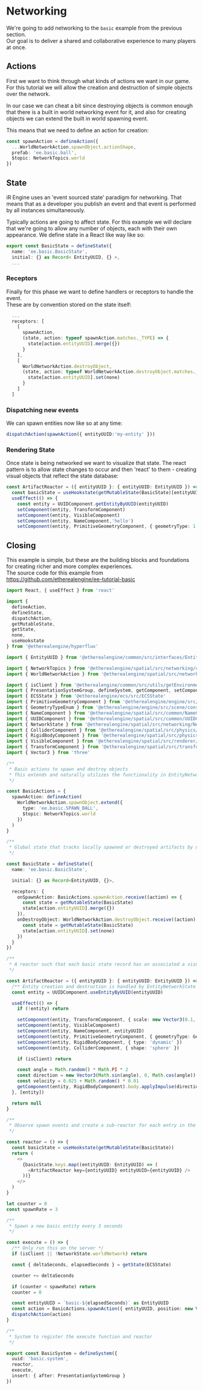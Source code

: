 <!-- import { TechnicalNote } from '@site/src/components/TechnicalNote'; -->
<!-- import { UnstyledDetails } from '@site/src/components/UnstyledDetails'; -->

# Networking
We're going to add networking to the `basic` example from the previous section.  
Our goal is to deliver a shared and collaborative experience to many players at once.

## Actions
First we want to think through what kinds of actions we want in our game.  
For this tutorial we will allow the creation and destruction of simple objects over the network.

In our case we can cheat a bit since destroying objects is common enough that there is a built in world networking event for it, and also for creating objects we can extend the built in world spawning event.  

This means that we need to define an action for creation:
```ts
const spawnAction = defineAction({
  ...WorldNetworkAction.spawnObject.actionShape,
  prefab: 'ee.basic.ball',
  $topic: NetworkTopics.world
})
```

## State
iR Engine uses an 'event sourced state' paradigm for networking. That means that as a developer you publish an event and that event is performed by all instances simultaneously.

Typically actions are going to affect state. For this example we will declare that we're going to allow any number of objects, each with their own appearance. We define state in a React like way like so:

```ts
export const BasicState = defineState({
  name: 'ee.basic.BasicState',
  initial: {} as Record< EntityUUID, {} >,
  ...
```

### Receptors
Finally for this phase we want to define handlers or receptors to handle the event.   
These are by convention stored on the state itself:
```ts
  ...
  receptors: [
    [
      spawnAction,
      (state, action: typeof spawnAction.matches._TYPE) => {
        state[action.entityUUID].merge({})
      }
    ],
    [
      WorldNetworkAction.destroyObject,
      (state, action: typeof WorldNetworkAction.destroyObject.matches._TYPE) => {
        state[action.entityUUID].set(none)
      }
    ]
  ]
```

### Dispatching new events
We can spawn entities now like so at any time:

```ts
dispatchAction(spawnAction({ entityUUID:'my-entity' }))
```

### Rendering State

Once state is being networked we want to visualize that state. The react pattern is to allow state changes to occur and then 'react' to them - creating visual objects that reflect the state database:

```ts
const ArtifactReactor = ({ entityUUID }: { entityUUID: EntityUUID }) => {
  const basicState = useHookstate(getMutableState(BasicState)[entityUUID])
  useEffect(() => {
    const entity = UUIDComponent.getEntityByUUID(entityUUID)
    setComponent(entity, TransformComponent)
    setComponent(entity, VisibleComponent)
    setComponent(entity, NameComponent,'hello')
    setComponent(entity, PrimitiveGeometryComponent, { geometryType: 1 })
```

## Closing
This example is simple, but these are the building blocks and foundations for creating richer and more complex experiences.  
The source code for this example from https://github.com/etherealengine/ee-tutorial-basic




<TechnicalNote title="Solution">
<UnstyledDetails title="Full Solution">

```ts
import React, { useEffect } from 'react'

import {
  defineAction,
  defineState,
  dispatchAction,
  getMutableState,
  getState,
  none,
  useHookstate
} from '@etherealengine/hyperflux'

import { EntityUUID } from '@etherealengine/common/src/interfaces/EntityUUID'

import { NetworkTopics } from '@etherealengine/spatial/src/networking/classes/Network'
import { WorldNetworkAction } from '@etherealengine/spatial/src/networking/functions/WorldNetworkAction'

import { isClient } from '@etherealengine/common/src/utils/getEnvironment'
import { PresentationSystemGroup, defineSystem, getComponent, setComponent } from '@etherealengine/ecs'
import { ECSState } from '@etherealengine/ecs/src/ECSState'
import { PrimitiveGeometryComponent } from '@etherealengine/engine/src/scene/components/PrimitiveGeometryComponent'
import { GeometryTypeEnum } from '@etherealengine/engine/src/scene/constants/GeometryTypeEnum'
import { NameComponent } from '@etherealengine/spatial/src/common/NameComponent'
import { UUIDComponent } from '@etherealengine/spatial/src/common/UUIDComponent'
import { NetworkState } from '@etherealengine/spatial/src/networking/NetworkState'
import { ColliderComponent } from '@etherealengine/spatial/src/physics/components/ColliderComponent'
import { RigidBodyComponent } from '@etherealengine/spatial/src/physics/components/RigidBodyComponent'
import { VisibleComponent } from '@etherealengine/spatial/src/renderer/components/VisibleComponent'
import { TransformComponent } from '@etherealengine/spatial/src/transform/components/TransformComponent'
import { Vector3 } from 'three'

/**
 * Basic actions to spawn and destroy objects
 * This extends and naturally utilizes the functionality in EntityNetworkState
 */

const BasicActions = {
  spawnAction: defineAction(
    WorldNetworkAction.spawnObject.extend({
      type: 'ee.basic.SPAWN_BALL',
      $topic: NetworkTopics.world
    })
  )
}

/**
 * Global state that tracks locally spawned or destroyed artifacts by using action receptors
 */

const BasicState = defineState({
  name: 'ee.basic.BasicState',

  initial: {} as Record<EntityUUID, {}>,

  receptors: {
    onSpawnAction: BasicActions.spawnAction.receive((action) => {
      const state = getMutableState(BasicState)
      state[action.entityUUID].merge({})
    }),
    onDestroyObject: WorldNetworkAction.destroyObject.receive((action) => {
      const state = getMutableState(BasicState)
      state[action.entityUUID].set(none)
    })
  }
})

/**
 * A reactor such that each basic state record has an associated a visual artifact
 */

const ArtifactReactor = ({ entityUUID }: { entityUUID: EntityUUID }) => {
  /** Entity creation and destruction is handled by EntityNetworkState */
  const entity = UUIDComponent.useEntityByUUID(entityUUID)

  useEffect(() => {
    if (!entity) return

    setComponent(entity, TransformComponent, { scale: new Vector3(0.1, 0.1, 0.1) })
    setComponent(entity, VisibleComponent)
    setComponent(entity, NameComponent, entityUUID)
    setComponent(entity, PrimitiveGeometryComponent, { geometryType: GeometryTypeEnum.SphereGeometry })
    setComponent(entity, RigidBodyComponent, { type: 'dynamic' })
    setComponent(entity, ColliderComponent, { shape: 'sphere' })

    if (isClient) return

    const angle = Math.random() * Math.PI * 2
    const direction = new Vector3(Math.sin(angle), 0, Math.cos(angle))
    const velocity = 0.025 + Math.random() * 0.01
    getComponent(entity, RigidBodyComponent).body.applyImpulse(direction.multiplyScalar(velocity), true)
  }, [entity])

  return null
}

/**
 * Observe spawn events and create a sub-reactor for each entry in the basic state
 */

const reactor = () => {
  const basicState = useHookstate(getMutableState(BasicState))
  return (
    <>
      {basicState.keys.map((entityUUID: EntityUUID) => (
        <ArtifactReactor key={entityUUID} entityUUID={entityUUID} />
      ))}
    </>
  )
}

let counter = 0
const spawnRate = 3

/**
 * Spawn a new basic entity every 3 seconds
 */

const execute = () => {
  /** Only run this on the server */
  if (isClient || !NetworkState.worldNetwork) return

  const { deltaSeconds, elapsedSeconds } = getState(ECSState)

  counter += deltaSeconds

  if (counter < spawnRate) return
  counter = 0

  const entityUUID = `basic-${elapsedSeconds}` as EntityUUID
  const action = BasicActions.spawnAction({ entityUUID, position: new Vector3(Math.random(), 1, Math.random()) })
  dispatchAction(action)
}

/**
 * System to register the execute function and reactor
 */

export const BasicSystem = defineSystem({
  uuid: 'basic.system',
  reactor,
  execute,
  insert: { after: PresentationSystemGroup }
})
```
</UnstyledDetails>
</TechnicalNote>

